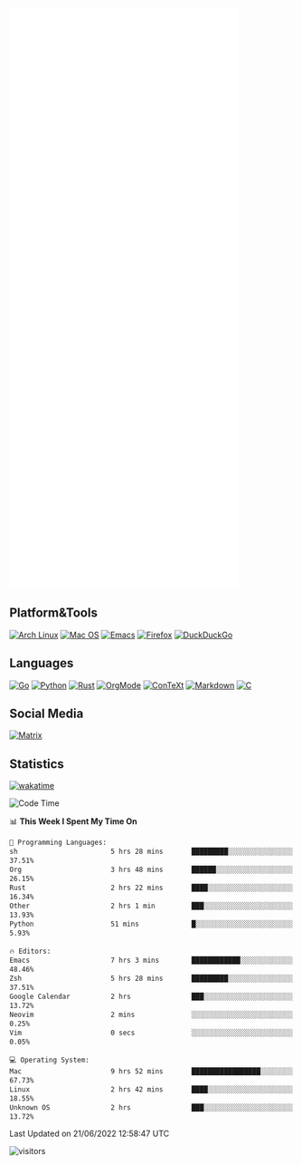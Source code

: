 ![Metrics](https://github.com/SteamedFish/SteamedFish/blob/master/github-metrics.svg)

## Platform&Tools

[![Arch Linux](https://img.shields.io/badge/ArchLinux-1793D1?logo=arch-linux&logoColor=fff&style=flat-square)](https://archlinux.org/)
[![Mac OS](https://img.shields.io/badge/MacOS-000000?style=flat-square&logo=macos&logoColor=F0F0F0)](https://www.apple.com/macos/)
[![Emacs](https://img.shields.io/badge/Emacs-%237F5AB6.svg?&style=flat-square&logo=gnu-emacs&logoColor=white)](https://www.gnu.org/software/emacs/)
[![Firefox](https://img.shields.io/badge/Firefox-FF7139?style=flat-square&logo=Firefox-Browser&logoColor=white)](https://firefox.com/)
[![DuckDuckGo](https://img.shields.io/badge/DuckDuckGo-DE5833?style=flat-square&logo=DuckDuckGo&logoColor=white)](https://duckduckgo.com/)

## Languages

[![Go](https://img.shields.io/badge/Golang-%2300ADD8.svg?style=flat-square&logo=go&logoColor=white)](https://golang.org/)
[![Python](https://img.shields.io/badge/Python-3670A0?style=flat-square&logo=python&logoColor=ffdd54)](https://www.python.org/)
[![Rust](https://img.shields.io/badge/Rust-%23000000.svg?style=flat-square&logo=rust&logoColor=white)](https://www.rust-lang.org/)
[![OrgMode](https://img.shields.io/badge/OrgMode-%23000000.svg?style=flat-square&logo=org&logoColor=white)](https://orgmode.org/)
[![ConTeXt](https://img.shields.io/badge/ConTeXt-%23008080.svg?style=flat-square&logo=latex&logoColor=white)](https://contextgarden.net/)
[![Markdown](https://img.shields.io/badge/MarkDown-%23000000.svg?style=flat-square&logo=markdown&logoColor=white)](https://daringfireball.net/projects/markdown/)
[![C](https://img.shields.io/badge/C-%2300599C.svg?style=flat-square&logo=c&logoColor=white)](https://www.iso.org/standard/74528.html)

## Social Media

[![Matrix](https://img.shields.io/badge/SteamedFish-2CA5E0?style=social&logo=matrix&logoColor=black)](https://matrix.to/#/@i:steamedfish.org)

## Statistics
[![wakatime](https://wakatime.com/badge/user/168280d6-fcf2-4b4f-ad3a-dc4612f35b38.svg)](https://wakatime.com/@168280d6-fcf2-4b4f-ad3a-dc4612f35b38)

<!--START_SECTION:waka-->
![Code Time](http://img.shields.io/badge/Code%20Time-1%2C878%20hrs%201%20min-blue)

📊 **This Week I Spent My Time On** 

```text
💬 Programming Languages: 
sh                       5 hrs 28 mins       █████████░░░░░░░░░░░░░░░░   37.51% 
Org                      3 hrs 48 mins       ██████░░░░░░░░░░░░░░░░░░░   26.15% 
Rust                     2 hrs 22 mins       ████░░░░░░░░░░░░░░░░░░░░░   16.34% 
Other                    2 hrs 1 min         ███░░░░░░░░░░░░░░░░░░░░░░   13.93% 
Python                   51 mins             █░░░░░░░░░░░░░░░░░░░░░░░░   5.93%

🔥 Editors: 
Emacs                    7 hrs 3 mins        ████████████░░░░░░░░░░░░░   48.46% 
Zsh                      5 hrs 28 mins       █████████░░░░░░░░░░░░░░░░   37.51% 
Google Calendar          2 hrs               ███░░░░░░░░░░░░░░░░░░░░░░   13.72% 
Neovim                   2 mins              ░░░░░░░░░░░░░░░░░░░░░░░░░   0.25% 
Vim                      0 secs              ░░░░░░░░░░░░░░░░░░░░░░░░░   0.05%

💻 Operating System: 
Mac                      9 hrs 52 mins       █████████████████░░░░░░░░   67.73% 
Linux                    2 hrs 42 mins       ████░░░░░░░░░░░░░░░░░░░░░   18.55% 
Unknown OS               2 hrs               ███░░░░░░░░░░░░░░░░░░░░░░   13.72%

```


 Last Updated on 21/06/2022 12:58:47 UTC
<!--END_SECTION:waka-->

![visitors](https://visitor-badge.laobi.icu/badge?page_id=SteamedFish.SteamedFish)
